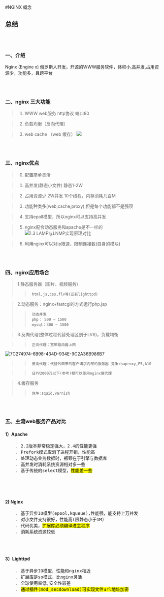 
#NGINX 概念

## 总结

<br>
</br>

### 一、介绍

Nginx (Engine x) 俄罗斯人开发，开源的WWW服务软件，体积小,高并发,占用资源少，功能多，且跨平台

<br>
</br>

### 二、nginx 三大功能

>1. WWW web服务 http协议 端口80

>2. 负载均衡（反向代理）

>3. web cache （web 缓存）
![](http://ozxcyqizw.bkt.clouddn.com/1.2%20%20%E5%A4%A7%E5%9E%8B%E4%BC%81%E4%B8%9A%E5%8A%A8%E9%9D%99%E5%88%86%E7%A6%BB%E6%9E%B6%E6%9E%84.png)


<br>
</br>

### 三、nginx优点

>0. 配置简单灵活

>1. 高并发(静态小文件) 静态1-2W

>2. 占用资源少 2W并发 10个线程，内存消耗几百M

>3. 功能种类多(web,cache,proxy),但是每个功能都不是强项

>4. 支持epoll模型，所以nginx可以支持高并发

>5. nginx配合动态服务和apache是不一样的
![1.3  LAMP与LNMP实现原理对比](http://ozxcyqizw.bkt.clouddn.com/1.3%20%20LAMP%E4%B8%8ELNMP%E5%AE%9E%E7%8E%B0%E5%8E%9F%E7%90%86%E5%AF%B9%E6%AF%94.png)


>6. 利用nginx可以对ip限速，限制连接数(自身的模块)

<br>
</br>



### 四、nginx应用场合

>1.静态服务器（图片、视频服务）
>>      html,js,css,flv等(还有lighttpd)



>2.动态服务：nginx+fastcgi的方式运行php,jsp
>>      动态并发
>>      php： 500 ~ 1500
>>      mysql：300 ~ 1500



>3.反向代理(整体过程代替处理区别于LVS)，负载均衡

>>      正向代理：宽带路由器上网
>>>     

![7C274974-6B98-434D-934E-9C2A36B986B7](http://ozxcyqizw.bkt.clouddn.com/7C274974-6B98-434D-934E-9C2A36B986B7.png)


>>      反向代理：代替外面来的客户请求内部的服务器 竞争:haproxy,F5,A10

>>      日PV2000万以下(参考)都可以使用nginx做代理



>4.缓存服务   
>>      竞争:squid,varnish

<br>
</br>

### 五、主流web服务产品对比

#### 1）Apache
<pre>
    . 2.2版本非常稳定强大，2.4的性能更强
    . Prefork模式取消了进程开销，性能高
    . 处理动态业务数据时，瓶颈在于引擎与数据库
    . 高并发时消耗系统资源相对多一些
    . 基于传统的select模型，<mark>性能差一些</mark>
 
</pre>

<br>
</br>

#### 2) Nginx
<pre>
    . 基于异步IO模型(epool,kqueue),性能强，能支持上万并发
    . 对小文件支持很好，性能高(限静态小于1M)
    . 代码优美，<mark>扩展库必须编译进主程序</mark>
    . 消耗系统资源较低
</pre>

<br>
</br>

#### 3）Lighttpd
<pre>
    . 基于异步IO模型，性能和nginx相近
    . 扩展库是so模式，比nginx灵活
    . 全球使用率低,安全性较差
    . <mark>通过插件(mod_secdownload)可实现文件url地址加密</mark>
</pre>


